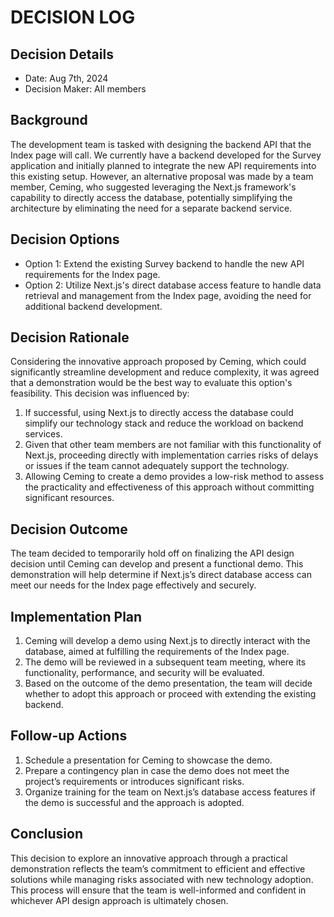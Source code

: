 # DECISION LOG 
## Decision Details 
- Date: Aug 7th, 2024
- Decision Maker: All members
  
## Background 
The development team is tasked with designing the backend API that the Index page will call. We currently have a backend developed for the Survey application and initially planned to integrate the new API requirements into this existing setup. However, an alternative proposal was made by a team member, Ceming, who suggested leveraging the Next.js framework's capability to directly access the database, potentially simplifying the architecture by eliminating the need for a separate backend service.

## Decision Options 
- Option 1: Extend the existing Survey backend to handle the new API requirements for the Index page.
- Option 2: Utilize Next.js's direct database access feature to handle data retrieval and management from the Index page, avoiding the need for additional backend development.

## Decision Rationale 
Considering the innovative approach proposed by Ceming, which could significantly streamline development and reduce complexity, it was agreed that a demonstration would be the best way to evaluate this option's feasibility. This decision was influenced by:
 1. If successful, using Next.js to directly access the database could simplify our technology stack and reduce the workload on backend services.
 2. Given that other team members are not familiar with this functionality of Next.js, proceeding directly with implementation carries risks of delays or issues if the team cannot adequately support the technology.
 3. Allowing Ceming to create a demo provides a low-risk method to assess the practicality and effectiveness of this approach without committing significant resources.

## Decision Outcome 
The team decided to temporarily hold off on finalizing the API design decision until Ceming can develop and present a functional demo. This demonstration will help determine if Next.js’s direct database access can meet our needs for the Index page effectively and securely.

## Implementation Plan
 1. Ceming will develop a demo using Next.js to directly interact with the database, aimed at fulfilling the requirements of the Index page.
 2. The demo will be reviewed in a subsequent team meeting, where its functionality, performance, and security will be evaluated.
 3. Based on the outcome of the demo presentation, the team will decide whether to adopt this approach or proceed with extending the existing backend.

## Follow-up Actions
 1. Schedule a presentation for Ceming to showcase the demo.
 2. Prepare a contingency plan in case the demo does not meet the project’s requirements or introduces significant risks.
 3. Organize training for the team on Next.js’s database access features if the demo is successful and the approach is adopted.

## Conclusion
This decision to explore an innovative approach through a practical demonstration reflects the team’s commitment to efficient and effective solutions while managing risks associated with new technology adoption. This process will ensure that the team is well-informed and confident in whichever API design approach is ultimately chosen.

